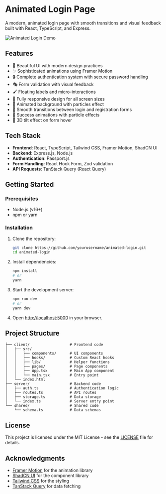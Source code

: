 # Animated Login Page

A modern, animated login page with smooth transitions and visual feedback built with React, TypeScript, and Express.

![Animated Login Demo](https://github.com/yourusername/animated-login/blob/assets/demo.gif)

## Features

- 🎨 Beautiful UI with modern design practices
- ✨ Sophisticated animations using Framer Motion
- 🔒 Complete authentication system with secure password handling
- 🎭 Form validation with visual feedback
- 🖌️ Floating labels and micro-interactions
- 📱 Fully responsive design for all screen sizes
- 🌈 Animated background with particles effect
- 🔄 Smooth transitions between login and registration forms
- 🎯 Success animations with particle effects
- 💫 3D tilt effect on form hover

## Tech Stack

- **Frontend**: React, TypeScript, Tailwind CSS, Framer Motion, ShadCN UI
- **Backend**: Express.js, Node.js
- **Authentication**: Passport.js
- **Form Handling**: React Hook Form, Zod validation
- **API Requests**: TanStack Query (React Query)

## Getting Started

### Prerequisites

- Node.js (v16+)
- npm or yarn

### Installation

1. Clone the repository:
   ```bash
   git clone https://github.com/yourusername/animated-login.git
   cd animated-login
   ```

2. Install dependencies:
   ```bash
   npm install
   # or
   yarn
   ```

3. Start the development server:
   ```bash
   npm run dev
   # or
   yarn dev
   ```

4. Open [http://localhost:5000](http://localhost:5000) in your browser.

## Project Structure

```
├── client/                  # Frontend code
│   ├── src/
│   │   ├── components/      # UI components
│   │   ├── hooks/           # Custom React hooks
│   │   ├── lib/             # Helper functions
│   │   ├── pages/           # Page components
│   │   ├── App.tsx          # Main App component
│   │   └── main.tsx         # Entry point
│   └── index.html
├── server/                  # Backend code
│   ├── auth.ts              # Authentication logic
│   ├── routes.ts            # API routes
│   ├── storage.ts           # Data storage
│   └── index.ts             # Server entry point
└── shared/                  # Shared code
    └── schema.ts            # Data schemas
```

## License

This project is licensed under the MIT License - see the [LICENSE](LICENSE) file for details.

## Acknowledgments

- [Framer Motion](https://www.framer.com/motion/) for the animation library
- [ShadCN UI](https://ui.shadcn.com/) for the component library
- [Tailwind CSS](https://tailwindcss.com/) for the styling
- [TanStack Query](https://tanstack.com/query) for data fetching
